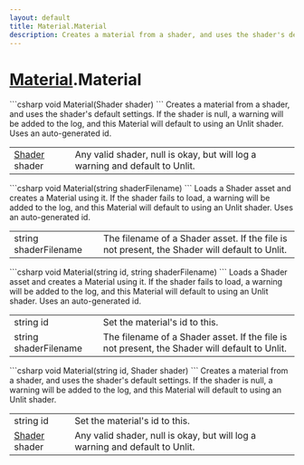 ```yaml
---
layout: default
title: Material.Material
description: Creates a material from a shader, and uses the shader's default settings. If the shader is null, a warning will be added to the log, and this Material will default to using an Unlit shader. Uses an auto-generated id.
---
```

# [Material]({{site.url}}/Pages/StereoKit/Material.html).Material

<div class='signature' markdown='1'>
```csharp
void Material(Shader shader)
```
Creates a material from a shader, and uses the shader's
default settings. If the shader is null, a warning will be added to
the log, and this Material will default to using an Unlit shader.
Uses an auto-generated id.
</div>

|  |  |
|--|--|
|[Shader]({{site.url}}/Pages/StereoKit/Shader.html) shader|Any valid shader, null is okay, but will log a             warning and default to Unlit.|

<div class='signature' markdown='1'>
```csharp
void Material(string shaderFilename)
```
Loads a Shader asset and creates a Material using it. If
the shader fails to load, a warning will be added to the log, and
this Material will default to using an Unlit shader. Uses an
auto-generated id.
</div>

|  |  |
|--|--|
|string shaderFilename|The filename of a Shader asset. If the             file is not present, the Shader will default to Unlit.|

<div class='signature' markdown='1'>
```csharp
void Material(string id, string shaderFilename)
```
Loads a Shader asset and creates a Material using it. If
the shader fails to load, a warning will be added to the log, and
this Material will default to using an Unlit shader. Uses an
auto-generated id.
</div>

|  |  |
|--|--|
|string id|Set the material's id to this.|
|string shaderFilename|The filename of a Shader asset. If the             file is not present, the Shader will default to Unlit.|

<div class='signature' markdown='1'>
```csharp
void Material(string id, Shader shader)
```
Creates a material from a shader, and uses the shader's
default settings. If the shader is null, a warning will be added to
the log, and this Material will default to using an Unlit shader.
</div>

|  |  |
|--|--|
|string id|Set the material's id to this.|
|[Shader]({{site.url}}/Pages/StereoKit/Shader.html) shader|Any valid shader, null is okay, but will log a             warning and default to Unlit.|




